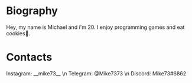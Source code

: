 # Biography
Hey, my name is Michael and i'm 20. I enjoy programming games and eat cookies🍪.

# Contacts
Instagram: \_\_mike73\_\_ \n
Telegram: @Mike7373 \n
Discord: Mike73#6862
